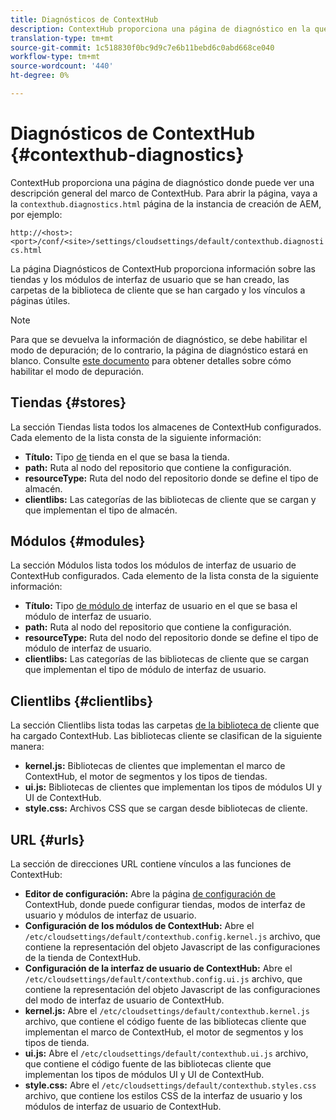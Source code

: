 ```yaml
---
title: Diagnósticos de ContextHub
description: ContextHub proporciona una página de diagnóstico en la que puede ver una descripción general del marco de ContextHub
translation-type: tm+mt
source-git-commit: 1c518830f0bc9d9c7e6b11bebd6c0abd668ce040
workflow-type: tm+mt
source-wordcount: '440'
ht-degree: 0%

---
```



# Diagnósticos de ContextHub {#contexthub-diagnostics}

ContextHub proporciona una página de diagnóstico donde puede ver una descripción general del marco de ContextHub. Para abrir la página, vaya a la `contexthub.diagnostics.html` página de la instancia de creación de AEM, por ejemplo:

`http://<host>:<port>/conf/<site>/settings/cloudsettings/default/contexthub.diagnostics.html`

La página Diagnósticos de ContextHub proporciona información sobre las tiendas y los módulos de interfaz de usuario que se han creado, las carpetas de la biblioteca de cliente que se han cargado y los vínculos a páginas útiles.

>[!NOTE]
>
>Para que se devuelva la información de diagnóstico, se debe habilitar el modo de depuración; de lo contrario, la página de diagnóstico estará en blanco. Consulte [este documento](configuring-contexthub.md#debugging-contexthub) para obtener detalles sobre cómo habilitar el modo de depuración.

## Tiendas {#stores}

La sección Tiendas lista todos los almacenes de ContextHub configurados. Cada elemento de la lista consta de la siguiente información:

* **Título:** Tipo [de](sample-stores.md) tienda en el que se basa la tienda.
* **path:** Ruta al nodo del repositorio que contiene la configuración.
* **resourceType:** Ruta del nodo del repositorio donde se define el tipo de almacén.
* **clientlibs:** Las categorías de las bibliotecas de cliente que se cargan y que implementan el tipo de almacén.

## Módulos {#modules}

La sección Módulos lista todos los módulos de interfaz de usuario de ContextHub configurados. Cada elemento de la lista consta de la siguiente información:

* **Título:** Tipo [de módulo de](sample-modules.md) interfaz de usuario en el que se basa el módulo de interfaz de usuario.
* **path:** Ruta al nodo del repositorio que contiene la configuración.
* **resourceType:** Ruta del nodo del repositorio donde se define el tipo de módulo de interfaz de usuario.
* **clientlibs:** Las categorías de las bibliotecas de cliente que se cargan que implementan el tipo de módulo de interfaz de usuario.

## Clientlibs {#clientlibs}

La sección Clientlibs lista todas las carpetas [de la biblioteca de](/help/implementing/developing/introduction/clientlibs.md) cliente que ha cargado ContextHub. Las bibliotecas cliente se clasifican de la siguiente manera:

* **kernel.js:** Bibliotecas de clientes que implementan el marco de ContextHub, el motor de segmentos y los tipos de tiendas.
* **ui.js:** Bibliotecas de clientes que implementan los tipos de módulos UI y UI de ContextHub.
* **style.css:** Archivos CSS que se cargan desde bibliotecas de cliente.

## URL {#urls}

La sección de direcciones URL contiene vínculos a las funciones de ContextHub:

* **Editor de configuración:** Abre la página [de configuración de](configuring-contexthub.md) ContextHub, donde puede configurar tiendas, modos de interfaz de usuario y módulos de interfaz de usuario.
* **Configuración de los módulos de ContextHub:** Abre el `/etc/cloudsettings/default/contexthub.config.kernel.js` archivo, que contiene la representación del objeto Javascript de las configuraciones de la tienda de ContextHub.
* **Configuración de la interfaz de usuario de ContextHub:** Abre el `/etc/cloudsettings/default/contexthub.config.ui.js` archivo, que contiene la representación del objeto Javascript de las configuraciones del modo de interfaz de usuario de ContextHub.
* **kernel.js:** Abre el `/etc/cloudsettings/default/contexthub.kernel.js` archivo, que contiene el código fuente de las bibliotecas cliente que implementan el marco de ContextHub, el motor de segmentos y los tipos de tienda.
* **ui.js:** Abre el `/etc/cloudsettings/default/contexthub.ui.js` archivo, que contiene el código fuente de las bibliotecas cliente que implementan los tipos de módulos UI y UI de ContextHub.
* **style.css:** Abre el `/etc/cloudsettings/default/contexthub.styles.css` archivo, que contiene los estilos CSS de la interfaz de usuario y los módulos de interfaz de usuario de ContextHub.
